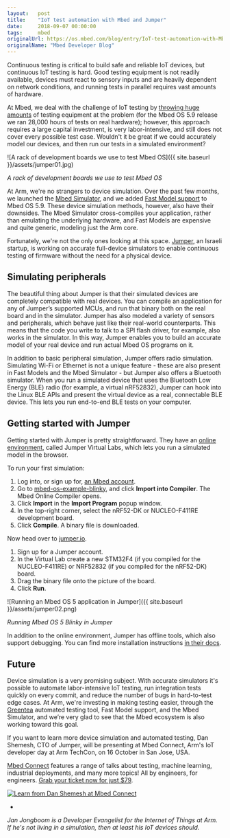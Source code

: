 ```yaml
---
layout:   post
title:    "IoT test automation with Mbed and Jumper"
date:     2018-09-07 00:00:00
tags:     mbed
originalUrl: https://os.mbed.com/blog/entry/IoT-test-automation-with-Mbed-and-Jumper/
originalName: "Mbed Developer Blog"
---
```


Continuous testing is critical to build safe and reliable IoT devices, but continuous IoT testing is hard. Good testing equipment is not readily available, devices must react to sensory inputs and are heavily dependent on network conditions, and running tests in parallel requires vast amounts of hardware.

At Mbed, we deal with the challenge of IoT testing by [throwing huge amounts](https://www.linkedin.com/feed/update/urn:li:activity:6361118108287008768) of testing equipment at the problem (for the Mbed OS 5.9 release we ran 28,000 hours of tests on real hardware); however, this approach requires a large capital investment, is very labor-intensive, and still does not cover every possible test case. Wouldn't it be great if we could accurately model our devices, and then run our tests in a simulated environment?

<!--more-->


![A rack of development boards we use to test Mbed OS]({{ site.baseurl }}/assets/jumper01.jpg)

*A rack of development boards we use to test Mbed OS*

At Arm, we're no strangers to device simulation. Over the past few months, we launched the [Mbed Simulator](https://os.mbed.com/blog/entry/introducing-mbed-simulator/), and we added [Fast Model support](https://github.com/ARMmbed/mbed-os/pull/6862) to Mbed OS 5.9. These device simulation methods, however, also have their downsides. The Mbed Simulator cross-compiles your application, rather than emulating the underlying hardware, and Fast Models are expensive and quite generic, modeling just the Arm core.

Fortunately, we're not the only ones looking at this space. [Jumper](https://jumper.io), an Israeli startup, is working on accurate full-device simulators to enable continuous testing of firmware without the need for a physical device.

## Simulating peripherals

The beautiful thing about Jumper is that their simulated devices are completely compatible with real devices. You can compile an application for any of Jumper’s supported MCUs, and run that binary both on the real board and in the simulator. Jumper has also modeled a variety of sensors and peripherals, which behave just like their real-world counterparts. This means that the code you write to talk to a SPI flash driver, for example, also works in the simulator. In this way, Jumper enables you to build an accurate model of your real device and run actual Mbed OS programs on it.

In addition to basic peripheral simulation, Jumper offers radio simulation. Simulating Wi-Fi or Ethernet is not a unique feature - these are also present in Fast Models and the Mbed Simulator - but Jumper also offers a Bluetooth simulator. When you run a simulated device that uses the Bluetooth Low Energy (BLE) radio (for example, a virtual nRF52832), Jumper can hook into the Linux BLE APIs and present the virtual device as a real, connectable BLE device. This lets you run end-to-end BLE tests on your computer.

## Getting started with Jumper

Getting started with Jumper is pretty straightforward. They have an [online environment](https://app.jumper.io), called Jumper Virtual Labs, which lets you run a simulated model in the browser.

To run your first simulation:

1. Log into, or sign up for, [an Mbed account](https://os.mbed.com).
1. Go to [mbed-os-example-blinky](https://os.mbed.com/teams/mbed-os-examples/code/mbed-os-example-blinky/), and click **Import into Compiler**. The Mbed Online Compiler opens.
1. Click **Import** in the **Import Program** popup window.
1. In the top-right corner, select the nRF52-DK or NUCLEO-F411RE development board.
1. Click **Compile**. A binary file is downloaded.

Now head over to [jumper.io](https://jumper.io).

1. Sign up for a Jumper account.
1. In the Virtual Lab create a new STM32F4 (if you compiled for the NUCLEO-F411RE) or NRF52832 (if you compiled for the nRF52-DK) board.
1. Drag the binary file onto the picture of the board.
1. Click **Run**.


![Running an Mbed OS 5 application in Jumper]({{ site.baseurl }}/assets/jumper02.png)

*Running Mbed OS 5 Blinky in Jumper*

In addition to the online environment, Jumper has offline tools, which also support debugging. You can find more installation instructions [in their docs](https://docs.jumper.io/docs/install.html).

## Future

Device simulation is a very promising subject. With accurate simulators it's possible to automate labor-intensive IoT testing, run integration tests quickly on every commit, and reduce the number of bugs in hard-to-test edge cases. At Arm, we're investing in making testing easier, through the [Greentea](https://github.com/ARMmbed/greentea) automated testing tool, Fast Model support, and the Mbed Simulator, and we’re very glad to see that the Mbed ecosystem is also working toward this goal.

If you want to learn more device simulation and automated testing, Dan Shemesh, CTO of Jumper, will be presenting at Mbed Connect, Arm's IoT developer day at Arm TechCon, on 16 October in San Jose, USA.

[Mbed Connect](https://www.mbed.com/en/about-mbed/events/mbed-connect-usa-2018/) features a range of talks about testing, machine learning, industrial deployments, and many more topics! All by engineers, for engineers. [Grab your ticket now for just $79](https://www.armtechcon.com/registration.html#mbed).


[![Learn from Dan Shemesh at Mbed Connect](https://os.mbed.com/media/uploads/nprobably/mbedconnectbanner.png)](https://www.armtechcon.com/registration.html#mbed)

-

*Jan Jongboom is a Developer Evangelist for the Internet of Things at Arm. If he's not living in a simulation, then at least his IoT devices should.*
